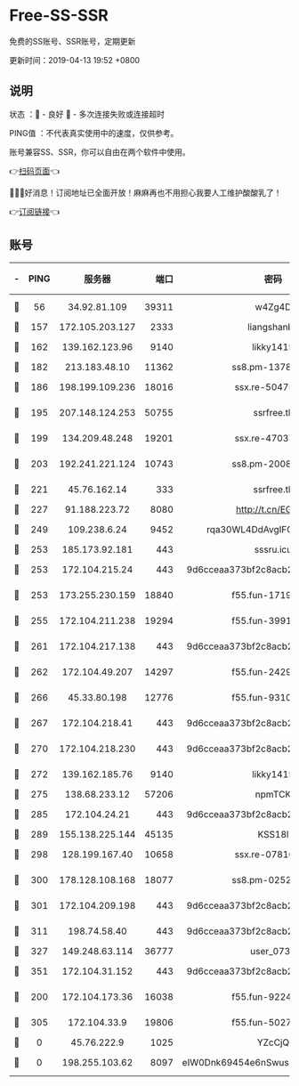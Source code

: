 # Free-SS-SSR

免费的SS账号、SSR账号，定期更新

更新时间：2019-04-13 19:52 +0800

## 说明

状态     ：🙂 - 良好 🙁 - 多次连接失败或连接超时

PING值   ：不代表真实使用中的速度，仅供参考。

账号兼容SS、SSR，你可以自由在两个软件中使用。

👉[扫码页面](https://liesauer.github.io/Free-SS-SSR/)👈

🎉🎉🎉好消息！订阅地址已全面开放！麻麻再也不用担心我要人工维护酸酸乳了！

👉[订阅链接](https://www.liesauer.net/yogurt/subscribe?ACCESS_TOKEN=DAYxR3mMaZAsaqUb)👈

## 账号

|-|PING|服务器|端口|密码|加密方式|区域|
|:----:|:----:|:-----:|-----:|:----:|:----:|:----:|
|🙂|56|34.92.81.109|39311|w4Zg4D|chacha20-ietf|US|
|🙂|157|172.105.203.127|2333|liangshanbo|chacha20|JP|
|🙂|162|139.162.123.96|9140|likky1415|aes-256-cfb|JP|
|🙂|182|213.183.48.10|11362|ss8.pm-13781696|rc4-md5|RU|
|🙂|186|198.199.109.236|18016|ssx.re-50475816|aes-256-cfb|US|
|🙂|195|207.148.124.253|50755|ssrfree.tk|aes-256-cfb|SG|
|🙂|199|134.209.48.248|19201|ssx.re-47037445|aes-256-cfb|US|
|🙂|203|192.241.221.124|10743|ss8.pm-20087644|aes-256-cfb|US|
|🙂|221|45.76.162.14|333|ssrfree.tk|aes-256-cfb|SG|
|🙂|227|91.188.223.72|8080|http://t.cn/EGJIyrl|rc4-md5|RU|
|🙂|249|109.238.6.24|9452|rqa30WL4DdAvgIFG6Fs3znzTa|aes-256-cfb|FR|
|🙂|253|185.173.92.181|443|sssru.icu|rc4-md5|RU|
|🙂|253|172.104.215.24|443|9d6cceaa373bf2c8acb22e60b6a58be6|aes-256-cfb|US|
|🙂|253|173.255.230.159|18840|f55.fun-17191367|aes-256-cfb|US|
|🙂|255|172.104.211.238|19294|f55.fun-39915155|aes-256-cfb|US|
|🙂|261|172.104.217.138|443|9d6cceaa373bf2c8acb22e60b6a58be6|aes-256-cfb|US|
|🙂|262|172.104.49.207|14297|f55.fun-24293624|aes-256-cfb|SG|
|🙂|266|45.33.80.198|12776|f55.fun-93107872|aes-256-cfb|US|
|🙂|267|172.104.218.41|443|9d6cceaa373bf2c8acb22e60b6a58be6|aes-256-cfb|US|
|🙂|270|172.104.218.230|443|9d6cceaa373bf2c8acb22e60b6a58be6|aes-256-cfb|US|
|🙂|272|139.162.185.76|9140|likky1415|aes-256-cfb|DE|
|🙂|275|138.68.233.12|57206|npmTCK|rc4-md5|US|
|🙂|285|172.104.24.21|443|9d6cceaa373bf2c8acb22e60b6a58be6|aes-256-cfb|US|
|🙂|289|155.138.225.144|45135|KSS18l|rc4-md5|US|
|🙂|298|128.199.167.40|10658|ssx.re-07816101|aes-256-cfb|SG|
|🙂|300|178.128.108.168|18077|ss8.pm-02520646|aes-256-cfb|SG|
|🙂|301|172.104.209.198|443|9d6cceaa373bf2c8acb22e60b6a58be6|aes-256-cfb|US|
|🙂|311|198.74.58.40|443|9d6cceaa373bf2c8acb22e60b6a58be6|aes-256-cfb|US|
|🙂|327|149.248.63.114|36777|user_0731|chacha20|CA|
|🙂|351|172.104.31.152|443|9d6cceaa373bf2c8acb22e60b6a58be6|aes-256-cfb|US|
|🙂|200|172.104.173.36|16038|f55.fun-92247819|aes-256-cfb|SG|
|🙂|305|172.104.33.9|19806|f55.fun-50279923|aes-256-cfb|SG|
|🙁|0|45.76.222.9|1025|YZcCjQ|rc4-md5|JP|
|🙁|0|198.255.103.62|8097|eIW0Dnk69454e6nSwuspv9DmS201tQ0D|aes-256-cfb|US|
